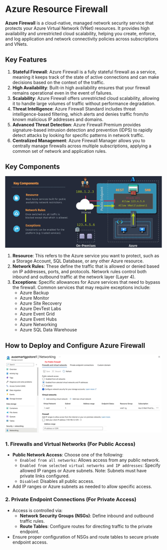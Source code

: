 # Azure Resource Firewall

**Azure Firewall** is a cloud-native, managed network security service that protects your Azure Virtual Network (VNet) resources. It provides high availability and unrestricted cloud scalability, helping you create, enforce, and log application and network connectivity policies across subscriptions and VNets.

## Key Features

1. **Stateful Firewall**: Azure Firewall is a fully stateful firewall as a service, meaning it keeps track of the state of active connections and can make decisions based on the context of the traffic.
2. **High Availability**: Built-in high availability ensures that your firewall remains operational even in the event of failures.
3. **Scalability**: Azure Firewall offers unrestricted cloud scalability, allowing it to handle large volumes of traffic without performance degradation.
4. **Threat Intelligence**: Azure Firewall Standard includes threat intelligence-based filtering, which alerts and denies traffic from/to known malicious IP addresses and domains.
5. **Advanced Threat Detection**: Azure Firewall Premium provides signature-based intrusion detection and prevention (IDPS) to rapidly detect attacks by looking for specific patterns in network traffic.
6. **Centralized Management**: Azure Firewall Manager allows you to centrally manage firewalls across multiple subscriptions, applying a common set of network and application rules.

## Key Components

![alt text](images/az-resource-firewalls.png)

1. **Resource**: This refers to the Azure service you want to protect, such as a Storage Account, SQL Database, or any other Azure resource.
2. **Network Rules**: These define the traffic that is allowed or denied based on IP addresses, ports, and protocols. Network rules control both inbound and outbound traffic at the network layer (Layer 4).
3. **Exceptions**: Specific allowances for Azure services that need to bypass the firewall. Common services that may require exceptions include:
   - Azure Backup
   - Azure Monitor
   - Azure Site Recovery
   - Azure DevTest Labs
   - Azure Event Grid
   - Azure Event Hubs
   - Azure Networking
   - Azure SQL Data Warehouse

## How to Deploy and Configure Azure Firewall

![alt text](images/az-resource-firewalls-config.png)

### 1. **Firewalls and Virtual Networks** (For Public Access)

- **Public Network Access**: Choose one of the following:
  - `Enabled from all networks`: Allows access from any public network.
  - `Enabled from selected virtual networks and IP addresses`: Specify allowed IP ranges or Azure subnets. Note: Subnets must have private links configured.
  - `Disabled`: Disables all public access.
- Add IP ranges or Azure subnets as needed to allow specific access.

### 2. **Private Endpoint Connections** (For Private Access)

- Access is controlled via:
  - **Network Security Groups (NSGs)**: Define inbound and outbound traffic rules.
  - **Route Tables**: Configure routes for directing traffic to the private endpoint.
- Ensure proper configuration of NSGs and route tables to secure private endpoint access.
